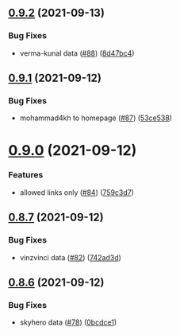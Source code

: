 ## [0.9.2](https://github.com/EddieHubCommunity/LinkFree/compare/v0.9.1...v0.9.2) (2021-09-13)


### Bug Fixes

* verma-kunal data ([#88](https://github.com/EddieHubCommunity/LinkFree/issues/88)) ([8d47bc4](https://github.com/EddieHubCommunity/LinkFree/commit/8d47bc48c1a9a73cf373b5492c031516edb7c1f6))



## [0.9.1](https://github.com/EddieHubCommunity/LinkFree/compare/v0.9.0...v0.9.1) (2021-09-12)


### Bug Fixes

* mohammad4kh to homepage ([#87](https://github.com/EddieHubCommunity/LinkFree/issues/87)) ([53ce538](https://github.com/EddieHubCommunity/LinkFree/commit/53ce538ec819faecc7dc5dcf78949de4aa307e51))



# [0.9.0](https://github.com/EddieHubCommunity/LinkFree/compare/v0.8.7...v0.9.0) (2021-09-12)


### Features

* allowed links only ([#84](https://github.com/EddieHubCommunity/LinkFree/issues/84)) ([759c3d7](https://github.com/EddieHubCommunity/LinkFree/commit/759c3d7b8822a9357976bcbd5ef21c130eb8c85f))



## [0.8.7](https://github.com/EddieHubCommunity/LinkFree/compare/v0.8.6...v0.8.7) (2021-09-12)


### Bug Fixes

* vinzvinci data ([#82](https://github.com/EddieHubCommunity/LinkFree/issues/82)) ([742ad3d](https://github.com/EddieHubCommunity/LinkFree/commit/742ad3d5a7ee479d239a3c43d877494afb9343ca))



## [0.8.6](https://github.com/EddieHubCommunity/LinkFree/compare/v0.8.5...v0.8.6) (2021-09-12)


### Bug Fixes

* skyhero data  ([#78](https://github.com/EddieHubCommunity/LinkFree/issues/78)) ([0bcdce1](https://github.com/EddieHubCommunity/LinkFree/commit/0bcdce138c015c7a5aa533be537eb6efecafc985))



